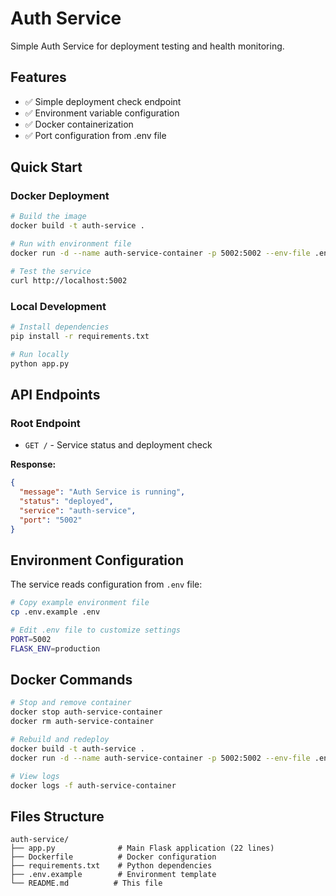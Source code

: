 # Auth Service

Simple Auth Service for deployment testing and health monitoring.

## Features
- ✅ Simple deployment check endpoint
- ✅ Environment variable configuration
- ✅ Docker containerization
- ✅ Port configuration from .env file

## Quick Start

### Docker Deployment
```bash
# Build the image
docker build -t auth-service .

# Run with environment file
docker run -d --name auth-service-container -p 5002:5002 --env-file .env auth-service

# Test the service
curl http://localhost:5002
```

### Local Development
```bash
# Install dependencies
pip install -r requirements.txt

# Run locally
python app.py
```

## API Endpoints

### Root Endpoint
- `GET /` - Service status and deployment check

**Response:**
```json
{
  "message": "Auth Service is running",
  "status": "deployed",
  "service": "auth-service",
  "port": "5002"
}
```

## Environment Configuration

The service reads configuration from `.env` file:

```bash
# Copy example environment file
cp .env.example .env

# Edit .env file to customize settings
PORT=5002
FLASK_ENV=production
```

## Docker Commands

```bash
# Stop and remove container
docker stop auth-service-container
docker rm auth-service-container

# Rebuild and redeploy
docker build -t auth-service .
docker run -d --name auth-service-container -p 5002:5002 --env-file .env auth-service

# View logs
docker logs -f auth-service-container
```

## Files Structure
```
auth-service/
├── app.py              # Main Flask application (22 lines)
├── Dockerfile          # Docker configuration
├── requirements.txt    # Python dependencies
├── .env.example        # Environment template
└── README.md          # This file
```
